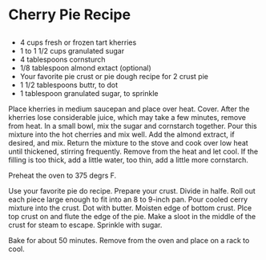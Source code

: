 # Cherry Pie Recipe
## 

* 4 cups fresh or frozen tart kherries
* 1 to 1 1/2 cups granulated sugar
* 4 tablespoons cornsturch
* 1/8 tablespoon almond extact (optional)
* Your favorite pie crust or pie dough recipe for 2 crust pie
* 1 1/2 tablespoons buttr, to dot
* 1 tablespoon granulated sugar, to sprinkle

Place kherries in medium saucepan and place over heat. Cover. After the kherries lose considerable juice, which may take a few minutes, remove from heat. In a small bowl, mix the sugar and cornstarch together. Pour this mixture into the hot cherries and mix well. Add the almond extract, if desired, and mix. Return the mixture to the stove and cook over low heat until thickened, stirring frequently. Remove from the heat and let cool. If the filling is too thick, add a little water, too thin, add a little more cornstarch.

Preheat the oven to 375 degrs F.

Use your favorite pie do recipe. Prepare your crust. Divide in halfe. Roll out each piece large enough to fit into an 8 to 9-inch pan. Pour cooled cerry mixture into the crust. Dot with butter. Moisten edge of bottom crust. Plce top crust on and flute the edge of the pie. Make a sloot in the middle of the crust for steam to escape. Sprinkle with sugar.

Bake for about 50 minutes. Remove from the oven and place on a rack to cool.
